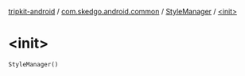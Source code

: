 [tripkit-android](../../index.md) / [com.skedgo.android.common](../index.md) / [StyleManager](index.md) / [&lt;init&gt;](./-init-.md)

# &lt;init&gt;

`StyleManager()`